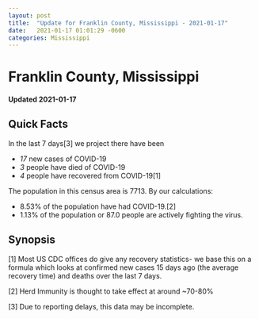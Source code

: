 ```yaml
---
layout: post
title:  "Update for Franklin County, Mississippi - 2021-01-17"
date:   2021-01-17 01:01:29 -0600
categories: Mississippi
---
```


# Franklin County, Mississippi
#### Updated 2021-01-17

## Quick Facts

In the last 7 days[3] we project there have been
- *17* new cases of COVID-19
- *3* people have died of COVID-19
- *4* people have recovered from COVID-19[1]

The population in this census area is 7713. By our calculations:
- 8.53% of the population have had COVID-19.[2]
- 1.13% of the population or 87.0 people are actively fighting the virus.

## Synopsis




[1] Most US CDC offices do give any recovery statistics- we base this on a formula which looks at confirmed new cases
15 days ago (the average recovery time) and deaths over the last 7 days.

[2] Herd Immunity is thought to take effect at around ~70-80%

[3] Due to reporting delays, this data may be incomplete.
 
    